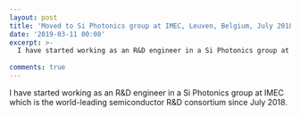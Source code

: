 ```yaml
---
layout: post
title: 'Moved to Si Photonics group at IMEC, Leuven, Belgium, July 2018'
date: '2019-03-11 00:00'
excerpt: >-
  I have started working as an R&D engineer in a Si Photonics group at IMEC which is the world-leading semiconductor R&D consortium since July 2018.
 
comments: true
---
```

I have started working as an R&D engineer in a Si Photonics group at IMEC which is the world-leading semiconductor R&D consortium since July 2018.
